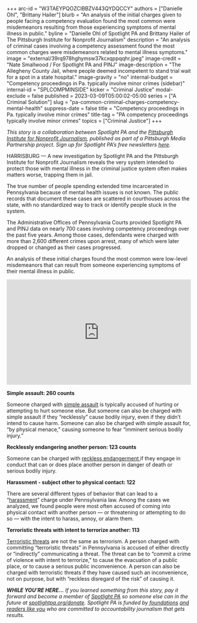 +++
arc-id = "W3TAEYPQOZCIBBZV443QYDQCCY"
authors = ["Danielle Ohl", "Brittany Hailer"]
blurb = "An analysis of the initial charges given to people facing a competency evaluation found the most common were misdemeanors resulting from those experiencing symptoms of mental illness in public."
byline = "Danielle Ohl of Spotlight PA and Brittany Hailer of The Pittsburgh Institute for Nonprofit Journalism"
description = "An analysis of criminal cases involving a competency assessment found the most common charges were misdemeanors related to mental illness symptoms."
image = "external/39rq978hghymsw37kcxqppqqhr.jpeg"
image-credit = "Nate Smallwood / For Spotlight PA and PINJ"
image-description = "The Allegheny County Jail, where people deemed incompetent to stand trial wait for a spot in a state hospital."
image-gravity = "no"
internal-budget = "Competency proceedings in Pa. typically involve minor crimes (sidebar)"
internal-id = "SPLCOMPMINSIDE"
kicker = "Criminal Justice"
modal-exclude = false
published = 2023-03-09T05:00:02-05:00
series = ["A Criminal Solution"]
slug = "pa-common-criminal-charges-competency-mental-health"
suppress-date = false
title = "Competency proceedings in Pa. typically involve minor crimes"
title-tag = "PA competency proceedings typically involve minor crimes"
topics = ["Criminal Justice"]
+++

<i>This story is a collaboration between Spotlight PA and the </i><a href="https://pinjnews.org/"><i>Pittsburgh Institute for Nonprofit Journalism</i></a><i>, published as part of a Pittsburgh Media Partnership project. Sign up for Spotlight PA’s free newsletters </i><a href="https://www.spotlightpa.org/newsletters"><i>here</i></a><i>.</i>

HARRISBURG — A new investigation by Spotlight PA and the Pittsburgh Institute for Nonprofit Journalism reveals the very system intended to protect those with mental illness in the criminal justice system often makes matters worse, trapping them in jail.

The true number of people spending extended time incarcerated in Pennsylvania because of mental health issues is not known. The public records that document these cases are scattered in courthouses across the state, with no standardized way to track or identify people stuck in the system.

The Administrative Offices of Pennsylvania Courts provided Spotlight PA and PINJ data on nearly 700 cases involving competency proceedings over the past five years. Among those cases, defendants were charged with more than 2,600 different crimes upon arrest, many of which were later dropped or changed as their cases progressed.

An analysis of these initial charges found the most common were low-level misdemeanors that can result from someone experiencing symptoms of their mental illness in public.

<iframe title="Most common charges in competency cases" aria-label="Bar Chart" id="datawrapper-chart-wWcmw" src="https://datawrapper.dwcdn.net/wWcmw/3/" scrolling="no" frameborder="0" style="width: 0; min-width: 100% !important; border: none;" height="287" data-external="1"></iframe><script type="text/javascript">!function(){"use strict";window.addEventListener("message",(function(e){if(void 0!==e.data["datawrapper-height"]){var t=document.querySelectorAll("iframe");for(var a in e.data["datawrapper-height"])for(var r=0;r<t.length;r++){if(t[r].contentWindow===e.source)t[r].style.height=e.data["datawrapper-height"][a]+"px"}}}))}();
</script>


<b>Simple assault: 260 counts</b>

Someone charged with <a href="https://www.legis.state.pa.us/cfdocs/legis/LI/consCheck.cfm?txtType=HTM&ttl=18&div=0&chpt=27&sctn=1&subsctn=0">simple assault</a> is typically accused of hurting or attempting to hurt someone else. But someone can also be charged with simple assault if they “recklessly” cause bodily injury, even if they didn’t intend to cause harm. Someone can also be charged with simple assault for, “by physical menace,” causing someone to fear “imminent serious bodily injury.”

<b>Recklessly endangering another person: 123 counts</b>

Someone can be charged with <a href="https://www.legis.state.pa.us/cfdocs/legis/LI/consCheck.cfm?txtType=HTM&ttl=18&div=0&chpt=27&sctn=5&subsctn=0">reckless endangerment </a>if they engage in conduct that can or does place another person in danger of death or serious bodily injury.

<b>Harassment - subject other to physical contact: 122</b>

There are several different types of behavior that can lead to a “<a href="https://www.legis.state.pa.us/cfdocs/legis/LI/consCheck.cfm?txtType=HTM&ttl=18&div=0&chpt=27&sctn=9&subsctn=0">harassment</a>” charge under Pennsylvania law. Among the cases we analyzed, we found people were most often accused of coming into physical contact with another person — or threatening or attempting to do so — with the intent to harass, annoy, or alarm them.

<b>Terroristic threats with intent to terrorize another: 113</b>

<a href="https://www.legis.state.pa.us/cfdocs/legis/LI/consCheck.cfm?txtType=HTM&ttl=18&div=0&chpt=27&sctn=6&subsctn=0">Terroristic threats</a> are not the same as terrorism. A person charged with committing “terroristic threats” in Pennsylvania is accused of either directly or “indirectly” communicating a threat. The threat can be to “commit a crime of violence with intent to terrorize,” to cause the evacuation of a public place, or to cause a serious public inconvenience. A person can also be charged with terroristic threats if they have caused such an inconvenience, not on purpose, but with “reckless disregard of the risk” of causing it.

<i><b>WHILE YOU’RE HERE...</b></i><i> If you learned something from this story, pay it forward and become a member of </i><a href="https://www.spotlightpa.org/"><i>Spotlight PA</i></a><i> so someone else can in the future at </i><a href="http://spotlightpa.org/donate"><i>spotlightpa.org/donate</i></a><i>. Spotlight PA is funded by</i><a href="https://www.spotlightpa.org/support"><i> foundations</i></a><i> </i><a href="https://www.spotlightpa.org/support"><i>and readers like you</i></a><i> who are committed to accountability journalism that gets results.</i>
